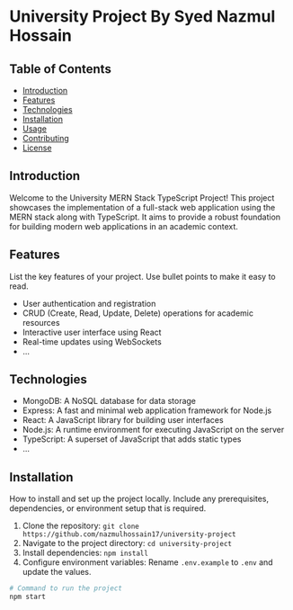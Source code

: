 # University Project By Syed Nazmul Hossain

## Table of Contents

- [Introduction](#introduction)
- [Features](#features)
- [Technologies](#technologies)
- [Installation](#installation)
- [Usage](#usage)
- [Contributing](#contributing)
- [License](#license)

## Introduction

Welcome to the University MERN Stack TypeScript Project! This project showcases the implementation of a full-stack web application using the MERN stack along with TypeScript. It aims to provide a robust foundation for building modern web applications in an academic context.

## Features

List the key features of your project. Use bullet points to make it easy to read.

- User authentication and registration
- CRUD (Create, Read, Update, Delete) operations for academic resources
- Interactive user interface using React
- Real-time updates using WebSockets
- ...

## Technologies

- MongoDB: A NoSQL database for data storage
- Express: A fast and minimal web application framework for Node.js
- React: A JavaScript library for building user interfaces
- Node.js: A runtime environment for executing JavaScript on the server
- TypeScript: A superset of JavaScript that adds static types
- ...

## Installation

How to install and set up the project locally. Include any prerequisites, dependencies, or environment setup that is required.

1. Clone the repository: `git clone https://github.com/nazmulhossain17/university-project`
2. Navigate to the project directory: `cd university-project`
3. Install dependencies: `npm install`
4. Configure environment variables: Rename `.env.example` to `.env` and update the values.

```bash
# Command to run the project
npm start
